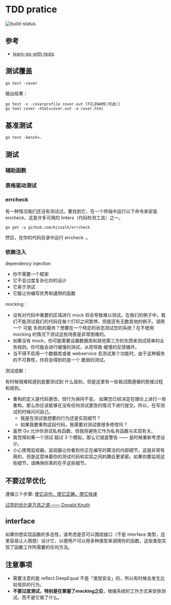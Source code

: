 # TDD pratice

![build-status](https://travis-ci.com/26huitailang/go_tdd.svg?branch=master)

## 参考

- [learn-go-with-tests](https://studygolang.gitbook.io/learn-go-with-tests/go-ji-chu/integers)

## 测试覆盖

    go test -cover

输出结果：

    go test -v -coverprofile cover.out [FILENAME(可选)]
    go tool cover -html=cover.out -o cover.html

## 基准测试

    go test -bench=.

## 测试

### 辅助函数

### 表格驱动测试

### errcheck

有一种情况我们还没有测试过。要找到它，在一个终端中运行以下命令来安装 errcheck，这是许多可用的 linters（代码检测工具）之一。

    go get -u github.com/kisielk/errcheck

然后，在你的代码目录中运行 errcheck .。

### 依赖注入

dependency injection

- 你不需要一个框架
- 它不会过度复杂化你的设计
- 它易于测试
- 它能让你编写优秀和通用的函数

mocking：

- 没有对代码中重要的区域进行 mock 将会导致难以测试。在我们的例子中，我们不能测试我们的代码在每个打印之间暂停，但是还有无数其他的例子。调用一个 可能 失败的服务？想要在一个特定的状态测试您的系统？在不使用 mocking 的情况下测试这些场景是非常困难的。
- 如果没有 mock，你可能需要设置数据库和其他第三方的东西来测试简单的业务规则。你可能会进行缓慢的测试，从而导致 缓慢的反馈循环。
- 当不得不启用一个数据库或者 webservice 去测试某个功能时，由于这种服务的不可靠性，你将会得到的是一个 脆弱的测试。

测试成都：

有时候很难知道到底要测试到 什么级别，但是这里有一些我试图遵循的思维过程和规则。

- 重构的定义是代码更改，但行为保持不变。 如果您已经决定在理论上进行一些重构，那么你应该能够在没有任何测试更改的情况下进行提交。所以，在写测试的时候问问自己。
    - 我是在测试我想要的行为还是实现细节？
    - 如果我要重构这段代码，我需要对测试做很多修改吗？
- 虽然 Go 允许你测试私有函数，但我将避免它作为私有函数与实现有关。
- 我觉得如果一个测试 超过 3 个模拟，那么它就是警告 —— 是时候重新考虑设计。
- 小心使用监视器。监视器让你看到你正在编写的算法的内部细节，这是非常有用的，但是这意味着你的测试代码和实现之间的耦合更紧密。如果你要监视这些细节，请确保你真的在乎这些细节。

## 不要过早优化

遵循三个步骤:
[使它运作，使它正确，使它快速](http://wiki.c2.com/?MakeItWorkMakeItRightMakeItFast)

[过早的优化是万恶之源 —— Donald Knuth](http://wiki.c2.com/?PrematureOptimization)

## interface

如果你想实现函数的多态性，请考虑是否可以围绕接口（不是 interface 类型，这里容易让人困惑）设计它，以便用户可以用多种类型来调用你的函数，这些类型实现了函数工作所需要的任何方法。

## 注意事项

- 需要注意的是 reflect.DeepEqual 不是「类型安全」的，所以有时候会发生比较怪异的行为。
- **不要过度测试，特别是在掌握了mocking之后**，根据系统的工作方式来安排测试，而不是它做了什么。
